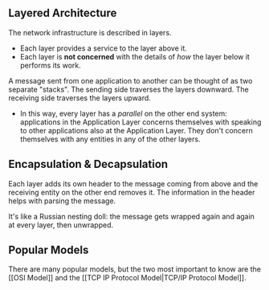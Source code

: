 ## Layered Architecture

The network infrastructure is described in layers.
- Each layer provides a service to the layer above it.
- Each layer is **not concerned** with the details of _how_ the layer below it performs its work.

A message sent from one application to another can be thought of as two separate "stacks".  The sending side traverses the layers downward.  The receiving side traverses the layers upward.
- In this way, every layer has a _parallel_ on the other end system:  applications in the Application Layer concerns themselves with speaking to other applications also at the Application Layer.  They don't concern themselves with any entities in any of the other layers.

## Encapsulation & Decapsulation

Each layer adds its own header to the message coming from above and the receiving entity on the other end removes it.  The information in the header helps with parsing the message.

It's like a Russian nesting doll: the message gets wrapped again and again at every layer, then unwrapped.

## Popular Models

There are many popular models, but the two most important to know are the [[OSI Model]] and the [[TCP IP Protocol Model|TCP/IP Protocol Model]]. 